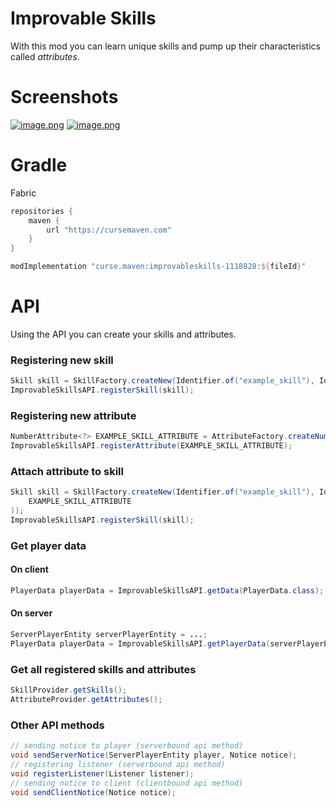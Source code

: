 # Improvable Skills
With this mod you can learn unique skills and pump up their characteristics called *attributes*.
# Screenshots
[![image.png](https://i.postimg.cc/CK7FQqdJ/image.png)](https://postimg.cc/nssbsM4Q)
[![image.png](https://i.postimg.cc/1RBC2XzX/image.png)](https://postimg.cc/WtDwJ2gc)
# Gradle
Fabric
```gradle
repositories {
    maven {
        url "https://cursemaven.com"
    }
}

modImplementation "curse.maven:improvableskills-1118828:${fileId}"
```
# API
Using the API you can create your skills and attributes.
### Registering new skill
```java
Skill skill = SkillFactory.createNew(Identifier.of("example_skill"), Identifier.of("example_skill_texture"), Text.of("ExampleSkill"), Text.of("ExampleSkillDescription"), 15000, 10, Set.of());
ImprovableSkillsAPI.registerSkill(skill);
```
### Registering new attribute
```java
NumberAttribute<?> EXAMPLE_SKILL_ATTRIBUTE = AttributeFactory.createNumAttribute(Identifier.of("example_skill_attribute"), Text.of("ExampleSkillAttribute"), Text.of("ExampleSkillAttributeDescription"), 1000, 1, 10, 1);
ImprovableSkillsAPI.registerAttribute(EXAMPLE_SKILL_ATTRIBUTE);
```
### Attach attribute to skill
```java
Skill skill = SkillFactory.createNew(Identifier.of("example_skill"), Identifier.of("example_skill_texture"), Text.of("ExampleSkill"), Text.of("ExampleSkillDescription"), 15000, 10, Set.of(
    EXAMPLE_SKILL_ATTRIBUTE
));
ImprovableSkillsAPI.registerSkill(skill);
```
### Get player data
#### On client
```java
PlayerData playerData = ImprovableSkillsAPI.getData(PlayerData.class);
```
#### On server
```java
ServerPlayerEntity serverPlayerEntity = ...;
PlayerData playerData = ImprovableSkillsAPI.getPlayerData(serverPlayerEntity);
```
### Get all registered skills and attributes
```java
SkillProvider.getSkills();
AttributeProvider.getAttributes();
```
### Other API methods
```java
// sending notice to player (serverbound api method)
void sendServerNotice(ServerPlayerEntity player, Notice notice);
// registering listener (serverbound api method)
void registerListener(Listener listener);
// sending notice to client (clientbound api method)
void sendClientNotice(Notice notice);
```
